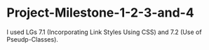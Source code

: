 # Project-Milestone-1-2-3-and-4
I used LGs 7.1 (Incorporating Link Styles Using CSS) and 7.2 (Use of Pseudp-Classes).
